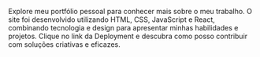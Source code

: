 Explore meu portfólio pessoal para conhecer mais sobre o meu trabalho. O site foi desenvolvido utilizando HTML, CSS, JavaScript e React, combinando tecnologia e design para apresentar minhas habilidades e projetos. Clique no link da Deployment e descubra como posso contribuir com soluções criativas e eficazes.
